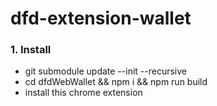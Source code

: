 # dfd-extension-wallet

### 1. Install

* git submodule update --init --recursive
* cd dfdWebWallet && npm i && npm run build
* install this chrome extension
